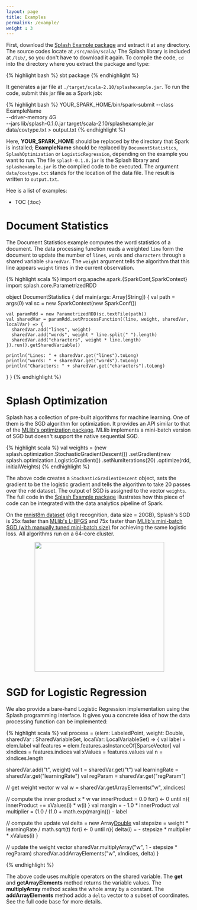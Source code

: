 ```yaml
---
layout: page
title: Examples
permalink: /example/
weight : 3
---
```


First, download the [Splash Example package](https://github.com/zhangyuc/splash/blob/master/examples/SplashExample.tar.gz?raw=true) and extract it at any directory. The source codes locate at `/src/main/scala/` The Splash library is included at `/lib/`, so you don't have to download it again. To compile the code, `cd` into the directory where you extract the package and type:

{% highlight bash %}
sbt package
{% endhighlight %}

It generates a jar file at `./target/scala-2.10/splashexample.jar`. To run the code, submit this jar file as a Spark job:

{% highlight bash %}
YOUR_SPARK_HOME/bin/spark-submit --class ExampleName \
  --driver-memory 4G \
  --jars lib/splash-0.1.0.jar target/scala-2.10/splashexample.jar \
  data/covtype.txt > output.txt
{% endhighlight %}

Here, **YOUR_SPARK_HOME** should be replaced by the directory that Spark is installed; **ExampleName** should be replaced by `DocumentStatistics`, `SplashOptimization` or `LogisticRegression`, depending on the example you want to run. The file `splash-0.1.0.jar` is the Splash library and `splashexample.jar` is the compiled code to be executed. The argument `data/covtype.txt` stands for the location of the data file. The result is written to `output.txt`.

Hee is a list of examples:

* TOC
{:toc}

# Document Statistics

The Document Statistics example computes the word statistics of a document. The data processing function reads a weighted `line` form the document to update the number of `lines`, `words` and `characters` through a shared variable `sharedVar`. The `weight` argument tells the algorithm that this line appears `weight` times in the current observation.

{% highlight scala %}
import org.apache.spark.{SparkConf,SparkContext}
import splash.core.ParametrizedRDD

object DocumentStatistics {
  def main(args: Array[String]) {
    val path = args(0)
    val sc = new SparkContext(new SparkConf())
    
    val paramRdd = new ParametrizedRDD(sc.textFile(path))
    val sharedVar = paramRdd.setProcessFunction((line, weight, sharedVar, localVar) => {
      sharedVar.add("lines", weight)
      sharedVar.add("words", weight * line.split(" ").length)
      sharedVar.add("characters", weight * line.length)
    }).run().getSharedVariable()
    
    println("Lines: " + sharedVar.get("lines").toLong)
    println("words: " + sharedVar.get("words").toLong)
    println("Characters: " + sharedVar.get("characters").toLong)
  }
}
{% endhighlight %}


# Splash Optimization

Splash has a collection of pre-built algorithms for machine learning. One of them is the SGD algorithm for optimization. It provides an API similar to that of the [MLlib's optimization package](https://spark.apache.org/docs/latest/mllib-optimization.html). MLlib implements a mini-batch version of SGD but doesn't support the native sequential SGD. 

{% highlight scala %}
val weights = (new splash.optimization.StochasticGradientDescent())
  .setGradient(new splash.optimization.LogisticGradient())
  .setNumIterations(20)
  .optimize(rdd, initialWeights)
{% endhighlight %}

The above code creates a `StochasticGradientDescent` object, sets the gradient to be the logistic gradient and tells the algorithm to take 20 passes over the `rdd` dataset. The output of SGD is assigned to the vector `weights`. The full code in the [Splash Example package](https://github.com/zhangyuc/splash/blob/master/examples/SplashExample.tar.gz?raw=true) illustrates how this piece of code can be integrated with the data analytics pipeline of Spark.

On the [mnist8m dataset](http://www.csie.ntu.edu.tw/~cjlin/libsvmtools/datasets/multiclass.html#mnist8m) (digit recognition, data size = 20GB), Splash's SGD is 25x faster than [MLlib's L-BFGS](https://spark.apache.org/docs/latest/mllib-optimization.html#l-bfgs) and 75x faster than [MLlib's mini-batch SGD (with manually tuned mini-batch size)](https://spark.apache.org/docs/latest/mllib-optimization.html#gradient-descent-and-stochastic-gradient-descent) for achieving the same logistic loss. All algorithms run on a 64-core cluster. 

<p align="center">
<img src="https://raw.githubusercontent.com/zhangyuc/splash/master/images/compare-with-lbfgs.png" width="350">
</p>


# SGD for Logistic Regression

We also provide a bare-hand Logistic Regression implementation using the Splash programming interface. It gives you a concrete idea of how the data processing function can be implemented:

{% highlight scala %}
val process = (elem: LabeledPoint, weight: Double, sharedVar : SharedVariableSet,  localVar: LocalVariableSet) => {
  val label = elem.label
  val features = elem.features.asInstanceOf[SparseVector]
  val xIndices = features.indices
  val xValues = features.values
  val n = xIndices.length
  
  sharedVar.add("t", weight)
  val t = sharedVar.get("t")
  val learningRate = sharedVar.get("learningRate")
  val regParam = sharedVar.get("regParam")
  
  // get weight vector w
  val w = sharedVar.getArrayElements("w", xIndices)
  
  // compute the inner product x * w
  var innerProduct = 0.0
  for(i <- 0 until n){
    innerProduct += xValues(i) * w(i)
  }
  val margin = - 1.0 * innerProduct
  val multiplier = (1.0 / (1.0 + math.exp(margin))) - label
  
  // compute the update
  val delta = new Array[Double](n)
  val stepsize = weight * learningRate / math.sqrt(t)
  for(i <- 0 until n){
    delta(i) = - stepsize * multiplier * xValues(i)
  }
  
  // update the weight vector
  sharedVar.multiplyArray("w", 1 - stepsize * regParam)
  sharedVar.addArrayElements("w", xIndices, delta)
}

{% endhighlight %}

The above code uses multiple operators on the shared variable. The **get** and **getArrayElements** method returns the variable values. The **multiplyArray** method scales the whole array by a constant. The **addArrayElements** method adds a `delta` vector to a subset of coordinates. See the full code base for more details.


